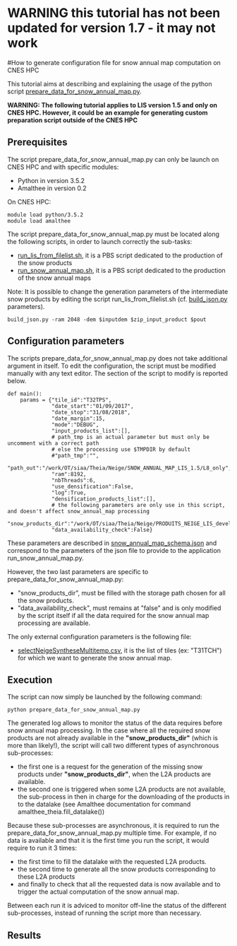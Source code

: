 
# WARNING this tutorial has not been updated for version 1.7 - it may not work
#How to generate configuration file for snow annual map computation on CNES HPC

This tutorial aims at describing and explaining the usage of the python script [prepare_data_for_snow_annual_map.py](https://gitlab.orfeo-toolbox.org/remote_modules/let-it-snow/blob/develop/hpc/prepare_data_for_snow_annual_map.py).

**WARNING: The following tutorial applies to LIS version 1.5 and only on CNES HPC.
However, it could be an example for generating custom preparation script outside of the CNES HPC**

## Prerequisites

The script prepare_data_for_snow_annual_map.py can only be launch on CNES HPC and with specific modules:
- Python in version 3.5.2
- Amalthee in version 0.2

On CNES HPC:
```
module load python/3.5.2
module load amalthee
```

The script prepare_data_for_snow_annual_map.py must be located along the following scripts, in order to launch correctly the sub-tasks:
- [run_lis_from_filelist.sh](https://gitlab.orfeo-toolbox.org/remote_modules/let-it-snow/blob/develop/hpc/run_lis_from_filelist.sh), it is a PBS script dedicated to the production of the snow products
- [run_snow_annual_map.sh](https://gitlab.orfeo-toolbox.org/remote_modules/let-it-snow/blob/develop/hpc/run_snow_annual_map.sh), it is a PBS script dedicated to the production of the snow annual maps

Note: It is possible to change the generation parameters of the intermediate snow products by editing the script run_lis_from_filelist.sh (cf. [build_json.py](https://gitlab.orfeo-toolbox.org/remote_modules/let-it-snow/blob/develop/app/build_json.py) parameters).
```
build_json.py -ram 2048 -dem $inputdem $zip_input_product $pout
```

## Configuration parameters

The scripts prepare_data_for_snow_annual_map.py does not take additional argument in itself. To edit the configuration, 
the script must be modified manually with any text editor. The section of the script to modify is reported below.

```
def main():
    params = {"tile_id":"T32TPS",
              "date_start":"01/09/2017",
              "date_stop":"31/08/2018",
              "date_margin":15,
              "mode":"DEBUG",
              "input_products_list":[],
              # path_tmp is an actual parameter but must only be uncomment with a correct path
              # else the processing use $TMPDIR by default
              #"path_tmp":"",
              "path_out":"/work/OT/siaa/Theia/Neige/SNOW_ANNUAL_MAP_LIS_1.5/L8_only",
              "ram":8192,
              "nbThreads":6,
              "use_densification":False,
              "log":True,
              "densification_products_list":[],
              # the following parameters are only use in this script, and doesn't affect snow_annual_map processing
              "snow_products_dir":"/work/OT/siaa/Theia/Neige/PRODUITS_NEIGE_LIS_develop_1.5",
              "data_availability_check":False}
```

These parameters are described in [snow_annual_map_schema.json](https://gitlab.orfeo-toolbox.org/remote_modules/let-it-snow/blob/develop/doc/atbd/snow_annual_map_schema.json)
and correspond to the parameters of the json file to provide to the application run_snow_annual_map.py.

However, the two last parameters are specific to prepare_data_for_snow_annual_map.py:
- "snow_products_dir", must be filled with the storage path chosen for all the snow products.
- "data_availability_check", must remains at "false" and is only modified by the script itself if all the data required for the snow annual map processing are available.

The only external configuration parameters is the following file:
- [selectNeigeSyntheseMultitemp.csv](https://gitlab.orfeo-toolbox.org/remote_modules/let-it-snow/blob/develop/hpc/selectNeigeSyntheseMultitemp.csv), it is the list of tiles (ex: "T31TCH") for which we want to generate the snow annual map.

## Execution

The script can now simply be launched by the following command:

```
python prepare_data_for_snow_annual_map.py
```

The generated log allows to monitor the status of the data requires before snow annual map processing.
In the case where all the required snow products are not already available in the **"snow_products_dir"** (which is more than likely!), the script will call two different types of asynchronous sub-processes:

 - the first one is a request for the generation of the missing snow products under **"snow_products_dir"**, when the L2A products are available.
 - the second one is triggered when some L2A products are not available, the sub-process in then in charge for the downloading of the products in to the datalake (see Amalthee documentation for command amalthee_theia.fill_datalake())

Because these sub-processes are asynchronous, it is required to run the prepare_data_for_snow_annual_map.py multiple time.
For example, if no data is available and that it is the first time you run the script, it would require to run it 3 times:
 - the first time to fill the datalake with the requested L2A products.
 - the second time to generate all the snow products corresponding to these L2A products
 - and finally to check that all the requested data is now available and to trigger the actual computation of the snow annual map.

Between each run it is adviced to monitor off-line the status of the different sub-processes, instead of running the script more than necessary.

## Results
